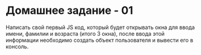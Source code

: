 # Домашнее задание - 01

Написать свой первый JS код, который будет открывать окна для ввода имени, 
фамилии и возраста (итого 3 окна), 
после ввода этой информации необходимо создать объект пользователя и вывести его в консоль.
